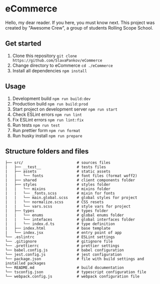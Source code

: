 # eCommerce

Hello, my dear reader. If you here, you must know next.
This project was created by "Awesome Crew", a group of students Rolling Scope School.

## Get started

1. Clone this repository `git clone https://github.com/SlavaPankov/eCommerce`
2. Change directory to eCommerce `cd ./eCommerce`
3. Install all dependencies `npm install`

## Usage

1. Development build `npm run build:dev`
2. Production build `npm run build:prod`
3. Start project on development server `npm run start`
4. Check ESLint errors `npm run lint`
5. Fix ESLint errors `npm run lint:fix`
6. Run tests `npm run test`
7. Run prettier form `npm run format`
8. Run husky install `npm run prepare`

## Structure folders and files

```
├── src/                        # sources files
|   ├── __test__                # tests files
|   ├── assets                  # static assets
|   |   └── fonts               # font files (format woff2)
|   ├── shared                  # client components folder
|   ├── styles                  # styles folder
|   |   └── mixins              # mixins folder
|   |   └── _fonts.scss         # mixin for fonts
|   |   └── main.global.scss    # global styles for project
|   |   └── normalize.scss      # CSS resets
|   |   └── vars.scss           # style vars for project
|   ├── types                   # types folder
|   |   └── enums               # global enums folder
|   |   └── intefaces           # global interfaces folder
|   |   └── index.d.ts          # type definition
|   ├── index.html              # base template
|   └── index.jsx               # entry point of app
└── .eslintrc                   # ESLint settings
└── .gitignore                  # gitignore file
└── .prettierrc                 # prettier settings
└── babel.config.js             # babel configuration 
└── jest.config.js              # jest configuration
└── package.json                # file with build settings and installed packages
└── README.md                   # build documentation
└── tsconfig.json               # typescript configuration file
└── webpack.config.js           # webpack configuration file





```
